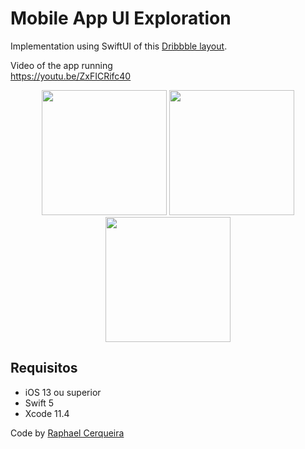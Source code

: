 # Mobile App UI Exploration

Implementation using SwiftUI of this [Dribbble layout](https://dribbble.com/shots/11957539-Mobile-App-UI-Exploration).

Video of the app running<br>
https://youtu.be/ZxFICRifc40

<p align="center">
  <img src="https://user-images.githubusercontent.com/16376748/88975398-7e0b1300-d290-11ea-8d0c-35eb9f49f753.png" width="200">
  <img src="https://user-images.githubusercontent.com/16376748/88975405-806d6d00-d290-11ea-8ca8-4726eaed10f7.png" width="200">
  <img src="https://user-images.githubusercontent.com/16376748/88975412-82cfc700-d290-11ea-8728-c18045a3b4a4.png" width="200">
</p>

## Requisitos

- iOS 13 ou superior
- Swift 5
- Xcode 11.4

Code by [Raphael Cerqueira](https://www.linkedin.com/in/rphlfc/)
